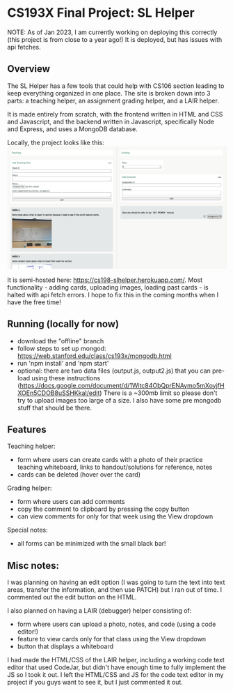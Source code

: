 CS193X Final Project: SL Helper 
====================
NOTE: As of Jan 2023, I am currently working on deploying this correctly (this project is from close to a year ago!) It is deployed, but has issues with api fetches. 

Overview
--------
The SL Helper has a few tools that could help with CS106 section leading to keep everything organized in one place. The site is broken down into 3 parts: a teaching helper, an assignment grading helper, and a LAIR helper.

It is made entirely from scratch, with the frontend written in HTML and CSS and Javascript, and the backend written in Javascript, specifically Node and Express, and uses a MongoDB database.

Locally, the project looks like this:
![fullview screenshot of slhelper, with a teach and grade column, each with forms and example cards filled out](fullview.png "Example of SL Helper in action!")

It is semi-hosted here: https://cs198-slhelper.herokuapp.com/. Most functionality - adding cards, uploading images, loading past cards - is halted with api fetch errors. I hope to fix this in the coming months when I have the free time!


Running (locally for now)
-------
* download the "offline" branch
* follow steps to set up mongod: https://web.stanford.edu/class/cs193x/mongodb.html
* run 'npm install' and 'npm start'
* optional: there are two data files (output.js, output2.js) that you can pre-load using these instructions (https://docs.google.com/document/d/1Witc84ObQprENAymo5mXoyjfHXOEn5CDOB8uSSHKkaI/edit)
There is a ~300mb limit so please don't try to upload images too large of a size. I also have some pre mongodb stuff that should be there.

Features
--------
Teaching helper:
* form where users can create cards with a photo of their practice teaching whiteboard, links to handout/solutions for reference, notes
* cards can be deleted (hover over the card)

Grading helper:
* form where users can add comments
* copy the comment to clipboard by pressing the copy button
* can view comments for only for that week using the View dropdown


Special notes:
* all forms can be minimized with the small black bar! 

Misc notes:
-------------
I was planning on having an edit option (I was going to turn the text into text areas, transfer the information, and then use PATCH) but I ran out of time. I commented out the edit button on the HTML.

I also planned on having a LAIR (debugger) helper consisting of:
* form where users can upload a photo, notes, and code (using a code editor!)
* feature to view cards only for that class using the View dropdown
* button that displays a whiteboard

I had made the HTML/CSS of the LAIR helper, including a working code text editor that used CodeJar, but didn't have enough time to fully implement the JS so I took it out. I left the HTML/CSS and JS for the code text editor in my project if you guys want to see it, but I just commented it out.
